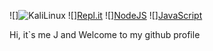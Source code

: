 ![]<img alt="KaliLinux" src="https://img.shields.io/badge/Kali%20Linux-557C94.svg?style=for-the-badge&logo=Kali-Linux&logoColor=white"/> 
![][Repl.it](https://img.shields.io/badge/Repl.it-%230D101E.svg?style=for-the-badge&logo=replit&logoColor=white)
![][NodeJS](https://img.shields.io/badge/node.js-6DA55F?style=for-the-badge&logo=node.js&logoColor=white)
![][JavaScript](https://img.shields.io/badge/javascript-%23323330.svg?style=for-the-badge&logo=javascript&logoColor=%23F7DF1E)

Hi, it`s me J and Welcome to my github profile
